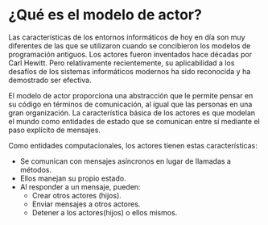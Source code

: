 # ¿Qué es el modelo de actor?

Las características de los entornos informáticos de hoy en día son muy diferentes de las que se utilizaron cuando se concibieron los modelos de programación antiguos. Los actores fueron inventados hace décadas por Carl Hewitt. Pero relativamente recientemente, su aplicabilidad a los desafíos de los sistemas informáticos modernos ha sido reconocida y ha demostrado ser efectiva.

El modelo de actor proporciona una abstracción que le permite pensar en su código en términos de comunicación, al igual que las personas en una gran organización. La característica básica de los actores es que modelan el mundo como entidades de estado que se comunican entre sí mediante el paso explícito de mensajes.

Como entidades computacionales, los actores tienen estas características:

  + Se comunican con mensajes asíncronos en lugar de llamadas a métodos.
  + Ellos manejan su propio estado.
  + Al responder a un mensaje, pueden:
    + Crear otros actores (hijos).
    + Enviar mensajes a otros actores.
    + Detener a los actores(hijos) o ellos mismos.
